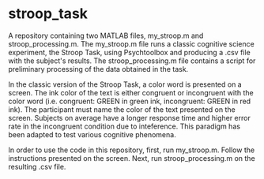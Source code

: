 # stroop_task
A repository containing two MATLAB files, my_stroop.m and stroop_processing.m. The my_stroop.m file runs a classic cognitive science experiment, the Stroop Task, using Psychtoolbox and producing a .csv file with the subject's results. The stroop_processing.m file contains a script for preliminary processing of the data obtained in the task.

In the classic version of the Stroop Task, a color word is presented on a screen. The ink color of the text is either congruent or incongruent with the color word (i.e. congruent: GREEN in green ink, incongruent: GREEN in red ink). The participant must name the color of the text presented on the screen. Subjects on average have a longer response time and higher error rate in the incongruent condition due to inteference. This paradigm has been adapted to test various cognitive phenomena.

In order to use the code in this repository, first, run my_stroop.m. Follow the instructions presented on the screen. Next, run stroop_processing.m on the resulting .csv file.
